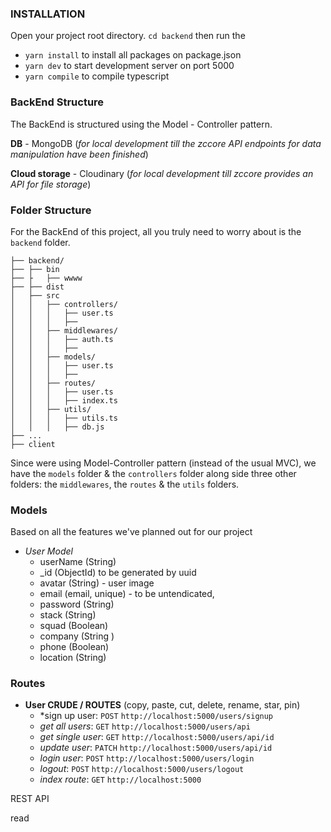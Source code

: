 

### **INSTALLATION**
Open your project root directory. `cd backend` then run the 
- `yarn install` to install all packages on package.json
- `yarn dev` to start development server on port 5000
- `yarn compile` to compile typescript


### **BackEnd Structure**

The BackEnd is structured using the Model - Controller pattern. 


**DB** - MongoDB (_for local development till the zccore API endpoints for data manipulation have been finished_)

**Cloud storage** - Cloudinary (_for local development till zccore provides an API for file storage_)


### **Folder Structure**
For the BackEnd of this project, all you truly need to worry about is the `backend` folder.

```
├── backend/
├── ├── bin
├── ├   ├── wwww
├── ├── dist
│   ├── src
│   │   ├── controllers/
│   │   │   ├── user.ts
│   │   │   ├── 
│   │   ├── middlewares/
│   │   │   ├── auth.ts
│   │   │   ├── 
│   │   ├── models/
│   │   │   ├── user.ts
│   │   │   ├── 
│   │   ├── routes/
│   │   │   ├── user.ts
│   │   │   ├── index.ts
│   │   ├── utils/
│   │   │   ├── utils.ts
│   │   │   ├── db.js
├── ...
├── client
```

Since were using Model-Controller pattern (instead of the usual MVC), we have the `models` folder & the `controllers` folder along side three other folders: the `middlewares`, the `routes` & the `utils` folders.

### **Models**

Based on all the features we've planned out for our project

- *User Model*
  - userName (String)
  - _id (ObjectId) to be generated by uuid
  - avatar (String) - user image
  - email (email, unique) - to be untendicated,
  - password (String)
  - stack (String)
  - squad (Boolean)
  - company (String )
  - phone (Boolean)
  - location (String)


### **Routes** 
- **User CRUDE / ROUTES** (copy, paste, cut, delete, rename, star, pin)
  - *sign up user: `POST` `http://localhost:5000/users/signup` 
  - *get all users*: `GET` `http://localhost:5000/users/api`
  - *get single user*: `GET` `http://localhost:5000/users/api/id`
  - *update user*: `PATCH` `http://localhost:5000/users/api/id`
  - *login user*: `POST` `http://localhost:5000/users/login`
  - *logout*: `POST` `http://localhost:5000/users/logout`
  - *index route*: `GET` `http://localhost:5000`

REST API

read

